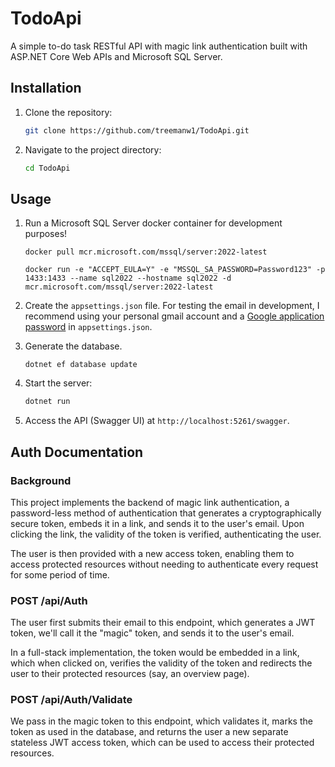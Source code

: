# TodoApi

A simple to-do task RESTful API with magic link authentication built with ASP.NET
Core Web APIs and Microsoft SQL Server. 

## Installation

1. Clone the repository:
	```bash
	git clone https://github.com/treemanw1/TodoApi.git
	```
2. Navigate to the project directory:
	```bash
	cd TodoApi
	```

## Usage
1. Run a Microsoft SQL Server docker container for development purposes!
	```
	docker pull mcr.microsoft.com/mssql/server:2022-latest

	docker run -e "ACCEPT_EULA=Y" -e "MSSQL_SA_PASSWORD=Password123" -p 1433:1433 --name sql2022 --hostname sql2022 -d mcr.microsoft.com/mssql/server:2022-latest
	```
2. Create the `appsettings.json` file. For testing the email in development, I recommend using your personal gmail account and a [Google application password](https://support.google.com/accounts/answer/185833?hl=en) in `appsettings.json`.

3. Generate the database.
	```
	dotnet ef database update
	```

3. Start the server:
	```bash
	dotnet run	
	```
4. Access the API (Swagger UI) at `http://localhost:5261/swagger`.

## Auth Documentation

### Background

This project implements the backend of magic link authentication, a
password-less method of authentication that generates a cryptographically secure
token, embeds it in a link, and sends it to the user's email. Upon clicking the
link, the validity of the token is verified, authenticating the user.

The user is then provided with a new access token, enabling them to access
protected resources without needing to authenticate every request for some
period of time.

### POST /api/Auth

The user first submits their email to this endpoint, which generates a JWT
token, we'll call it the "magic" token, and sends it to the user's email.

In a full-stack implementation, the token would be embedded in a link, which
when clicked on, verifies the validity of the token and redirects the user to
their protected resources (say, an overview page).

### POST /api/Auth/Validate

We pass in the magic token to this endpoint, which validates it, marks the token
as used in the database, and returns the user a new separate stateless JWT
access token, which can be used to access their protected resources.